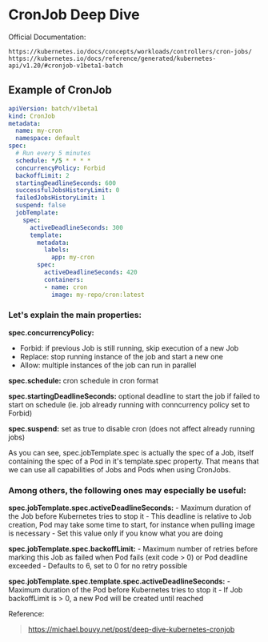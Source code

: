 # CronJob Deep Dive

Official Documentation:
```
https://kubernetes.io/docs/concepts/workloads/controllers/cron-jobs/
https://kubernetes.io/docs/reference/generated/kubernetes-api/v1.20/#cronjob-v1beta1-batch
```

## Example of CronJob
```yaml
apiVersion: batch/v1beta1
kind: CronJob
metadata:
  name: my-cron
  namespace: default
spec:
  # Run every 5 minutes
  schedule: */5 * * * *
  concurrencyPolicy: Forbid
  backoffLimit: 2
  startingDeadlineSeconds: 600
  successfulJobsHistoryLimit: 0
  failedJobsHistoryLimit: 1
  suspend: false
  jobTemplate:
    spec:
      activeDeadlineSeconds: 300
      template:
        metadata:
          labels:
            app: my-cron
        spec:
          activeDeadlineSeconds: 420
          containers:
          - name: cron
            image: my-repo/cron:latest
```

### Let's explain the main properties:

**spec.concurrencyPolicy:**
   - Forbid: if previous Job is still running, skip execution of a new Job
   - Replace: stop running instance of the job and start a new one
   - Allow: multiple instances of the job can run in parallel
   
**spec.schedule:** cron schedule in cron format

**spec.startingDeadlineSeconds:** optional deadline to start the job if failed to start on schedule (ie. job already running with conncurrency policy set to Forbid)

**spec.suspend:** set as true to disable cron (does not affect already running jobs)

As you can see, spec.jobTemplate.spec is actually the spec of a Job, itself containing the spec of a Pod in it's template.spec property. That means that we can use all capabilities of Jobs and Pods when using CronJobs.

### Among others, the following ones may especially be useful:

**spec.jobTemplate.spec.activeDeadlineSeconds:**
      - Maximum duration of the Job before Kubernetes tries to stop it
      - This deadline is relative to Job creation, Pod may take some time to start, for instance when pulling image is necessary
      - Set this value only if you know what you are doing

**spec.jobTemplate.spec.backoffLimit:**
       - Maximum number of retries before marking this Job as failed when Pod fails (exit code > 0) or Pod deadline exceeded
       - Defaults to 6, set to 0 for no retry possible 
       
**spec.jobTemplate.spec.template.spec.activeDeadlineSeconds:**
        - Maximum duration of the Pod before Kubernetes tries to stop it
        - If Job backoffLimit is > 0, a new Pod will be created until reached

Reference:
>https://michael.bouvy.net/post/deep-dive-kubernetes-cronjob
